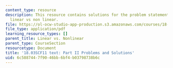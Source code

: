 ```yaml
---
content_type: resource
description: This resource contains solutions for the problem statements related to
  linear vs non linear.
file: https://ol-ocw-studio-app-production.s3.amazonaws.com/courses/18-03sc-differential-equations-fall-2011/6c5887447f9046bb6bf4b03798738b6c_MIT18_03SCF11_ps3_II_s11s.pdf
file_type: application/pdf
learning_resource_types: []
parent_title: Linear vs. Nonlinear
parent_type: CourseSection
resourcetype: Document
title: '18.03SCF11 text: Part II Problems and Solutions'
uid: 6c588744-7f90-46bb-6bf4-b03798738b6c
---
```

